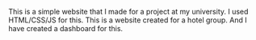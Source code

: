 This is a simple website that I made for a project at my university. I used HTML/CSS/JS for this. This is a website created for a hotel group.
And I have created a dashboard for this.
